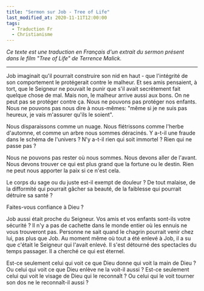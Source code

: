 ```yaml
---
title: "Sermon sur Job - Tree of Life"
last_modified_at: 2020-11-11T12:00:00
tags:
  - Traduction Fr
  - Christianisme 
---
```


_Ce texte est une traduction en Français d'un extrait du sermon présent dans le film "Tree of Life" de Terrence Malick._

--- 

Job imaginait qu'il pourrait construire son nid en haut - que l'intégrité de son comportement le protégerait contre le malheur. Et ses amis pensaient, à tort, que le Seigneur ne pouvait le punir que s'il avait secrètement fait quelque chose de mal. Mais non, le malheur arrive aussi aux bons. On ne peut pas se protéger contre ça. Nous ne pouvons pas protéger nos enfants. Nous ne pouvons pas nous dire à nous-mêmes: "même si je ne suis pas heureux, je vais m'assurer qu'ils le soient".

Nous disparaissons comme un nuage. Nous flétrissons comme l'herbe d'automne, et comme un arbre nous sommes déracinés. Y a-t-il une fraude dans le schéma de l'univers ? N'y a-t-il rien qui soit immortel ? Rien qui ne passe pas ?

Nous ne pouvons pas rester où nous sommes. Nous devons aller de l'avant. Nous devons trouver ce qui est plus grand que la fortune ou le destin. Rien ne peut nous apporter la paix si ce n'est cela.

Le corps du sage ou du juste est-il exempt de douleur ? De tout malaise, de la difformité qui pourrait gâcher sa beauté, de la faiblesse qui pourrait détruire sa santé ?

Faites-vous confiance à Dieu ?

Job aussi était proche du Seigneur. Vos amis et vos enfants sont-ils votre sécurité ? Il n'y a pas de cachette dans le monde entier où les ennuis ne vous trouveront pas. Personne ne sait quand le chagrin pourrait venir chez lui, pas plus que Job. Au moment même où tout a été enlevé à Job, il a su que c'était le Seigneur qui l'avait enlevé. Il s'est détourné des spectacles du temps passager. Il a cherché ce qui est éternel. 

Est-ce seulement celui qui voit ce que Dieu donne qui voit la main de Dieu ? Ou celui qui voit ce que Dieu enlève ne la voit-il aussi ? 
Est-ce seulement celui qui voit le visage de Dieu qui le reconnaît ? Ou celui qui le voit tourner son dos ne le reconnaît-il aussi ? 
